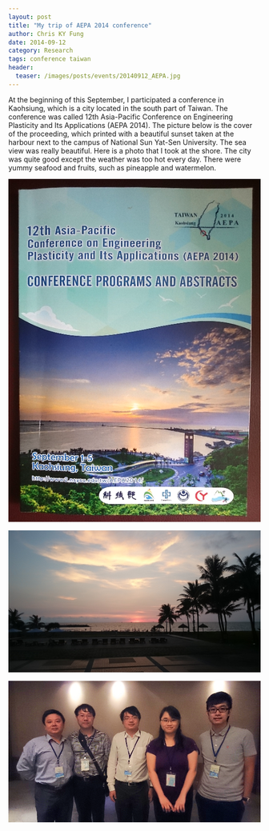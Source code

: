 ```yaml
---
layout: post
title: "My trip of AEPA 2014 conference"
author: Chris KY Fung
date: 2014-09-12
category: Research
tags: conference taiwan
header:
  teaser: /images/posts/events/20140912_AEPA.jpg
---
```


At the beginning of this September, I participated a conference in Kaohsiung, which is a city located in the south part of Taiwan. The conference was called 12th Asia-Pacific Conference on Engineering Plasticity and Its Applications (AEPA 2014). The picture below is the cover of the proceeding, which printed with a beautiful sunset taken at the harbour next to the campus of National Sun Yat-Sen University. The sea view was really beautiful. Here is a photo that I took at the shore. The city was quite good except the weather was too hot every day. There were yummy seafood and fruits, such as pineapple and watermelon.

<!--more-->

![AEPA 2014 conference](/images/posts/events/20140912_AEPA.jpg)

![Sunset at the harbour next to the campus of National Sun Yat-Sen University](/images/posts/events/20140902_181800_seaview.jpg)

![Team Photo](/images/posts/events/2014_APEA_team_photo.jpg)